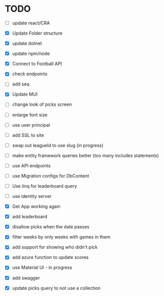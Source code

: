 # TODO

- [ ] update react/CRA
- [x] Update Folder structure
- [x] update dotnet
- [x] update npm/node
- [x] Connect to Football API
- [x] check endpoints
- [ ] add seq
- [x] Update MUI
- [ ] change look of picks screen
- [ ] enlarge font size
- [ ] use user principal
- [ ] add SSL to site
- [ ] swap out leagueId to use slug (in progress)
- [ ] make entity framework queries better (too many includes statements)
- [ ] use API endpoints
- [ ] use Migration configs for DbContent
- [ ] Use linq for leaderboard query
- [ ] use identity server
- [x] Get App working again
- [x] add leaderboard
- [x] disallow picks when the date passes
- [x] filter weeks by only weeks with games in them
- [x] add support for showing who didn't pick
- [x] add azure function to update scores
- [x] use Material UI - in progress
- [x] add swagger
- [x] update picks query to not use a collection

